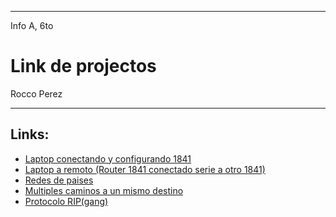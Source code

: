
---

Info A, 6to

# Link de projectos

Rocco Perez

---

## Links:

- [Laptop conectando y configurando 1841](/carpeta-digital/assets/cisco/laptopConfigurando1841.pkt)
- [Laptop a remoto (Router 1841 conectado serie a otro 1841)](/carpeta-digital/assets/cisco/localARemoto.pkt)
- [Redes de paises](/carpeta-digital/assets/cisco/redesPaises.pkt)
- [Multiples caminos a un mismo destino](/carpeta-digital/assets/cisco/multiplesCaminos.pkt)
- [Protocolo RIP(gang)](/carpeta-digital/assets/cisco/protocoloRIP.pkt)
